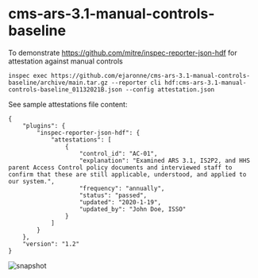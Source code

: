 # cms-ars-3.1-manual-controls-baseline

To demonstrate https://github.com/mitre/inspec-reporter-json-hdf for attestation against manual controls

```
inspec exec https://github.com/ejaronne/cms-ars-3.1-manual-controls-baseline/archive/main.tar.gz --reporter cli hdf:cms-ars-3.1-manual-controls-baseline_01132021B.json --config attestation.json
```
See sample attestations file content:
```
{
    "plugins": {
        "inspec-reporter-json-hdf": {
            "attestations": [
                {
                    "control_id": "AC-01",
                    "explanation": "Examined ARS 3.1, IS2P2, and HHS parent Access Control policy documents and interviewed staff to confirm that these are still applicable, understood, and applied to our system.",
                    "frequency": "annually",
                    "status": "passed",
                    "updated": "2020-1-19",
                    "updated_by": "John Doe, ISSO"
                }
            ]
        }
    },
    "version": "1.2"
}
```

![snapshot](https://github.com/ejaronne/cms-ars-3.1-manual-controls-baseline/blob/main/samples/snap2.gif)

